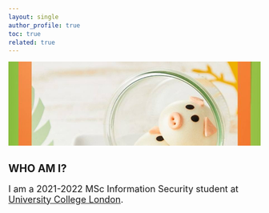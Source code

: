 ```yaml
---
layout: single
author_profile: true
toc: true
related: true
---
```


<img class="img-responsive" src="/assets/images/pig.jpg" alt=""><br>
    
## WHO AM I?

<p style="font-size:18px">
    I am a 2021-2022 MSc Information Security student at <a href="https://www.ucl.ac.uk/">University College London</a>.
</p>
